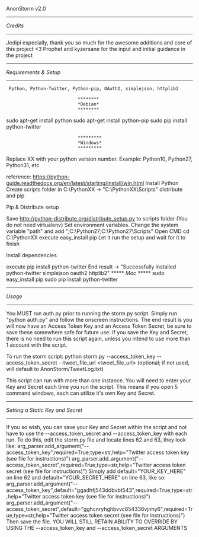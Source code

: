 AnonStorm v2.0

*********
*Credits*
*********
Jedipi especially, thank you so much for the awesome additions and core of this project <3
Prophet and kyzersane for the input and initial guidance in the project

**********************
*Requirements & Setup*
**********************
     Python, Python-Twitter, Python-pip, OAuth2, simplejson, httplib2

                               ********
                               *Debian*
                               ********
   sudo apt-get install python
   sudo apt-get install python-pip
   sudo pip install python-twitter

                               *********
                               *Windows*
                               *********
Replace XX with your python version number. Example: Python10, Python27, Python31, etc

   reference: https://python-guide.readthedocs.org/en/latest/starting/install/win.html
   Install Python
   Create scripts folder in C:\PythonXX -> "C:\PythonXX\Scripts"
   distribute and pip

Pip & Distribute setup

   Save http://python-distribute.org/distribute_setup.py to scripts folder (You do not need virtualenv)
   Set environment variables. Change the system variable "path" and add ";C:\Python27\;C:\Python27\Scripts\"
   Open CMD
   cd C:\PythonXX
   execute easy_install pip
   Let it run the setup and wait for it to finish

Install dependencies

   execute pip install python-twitter
   End result -> "Successfully installed python-twitter simplejson oauth2 httplib2"
                                *****
                                *Mac*
                                *****
   sudo easy_install pip
   sudo pip install python-twitter

*******
*Usage*
*******
You MUST run auth.py prior to running the storm.py script.
Simply run "python auth.py" and follow the onscreen instructions.
The end result is you will now have an Access Token Key and an Access Token Secret, be sure to save these somewhere safe for future use.
If you save the Key and Secret, there is no need to run this script again, unless you intend to use more than 1 account with the script.

To run the storm script:
python storm.py --access_token_key <twitter access_token_key> --access_token_secret <twitter access_token_secret> --tweet_file_url <tweet_file_url>  (optional; if not used, will default to AnonStorm/TweetLog.txt)

This script can run with more than one instance. You will need to enter your Key and Secret each time you run the script. This means if you open 5 command windows, each can utilize it's own Key and Secret.

*********************************
*Setting a Static Key and Secret*
*********************************
If you so wish, you can save your Key and Secret within the script and not have to use the --access_token_secret and --access_token_key with each run.
To do this, edit the storm.py file and locate lines 62 and 63, they look like:
    arg_parser.add_argument("--access_token_key",required=True,type=str,help="Twitter access token key (see file for instructions)")
    arg_parser.add_argument("--access_token_secret",required=True,type=str,help="Twitter access token secret (see file for instructions)")
Simply add default="YOUR_KEY_HERE" on line 62 and
default="YOUR_SECRET_HERE" on line 63, like so:
    arg_parser.add_argument("--access_token_key",default="ggadhfj543ddbvbt543",required=True,type=str,help="Twitter access token key (see file for instructions)")
    arg_parser.add_argument("--access_token_secret",default="gghcnryhghbvvc854336vjnhy6",required=True,type=str,help="Twitter access token secret (see file for instructions)")
Then save the file.
YOU WILL STILL RETAIN ABILITY TO OVERRIDE BY USING THE --access_token_key and --access_token_secret ARGUMENTS
